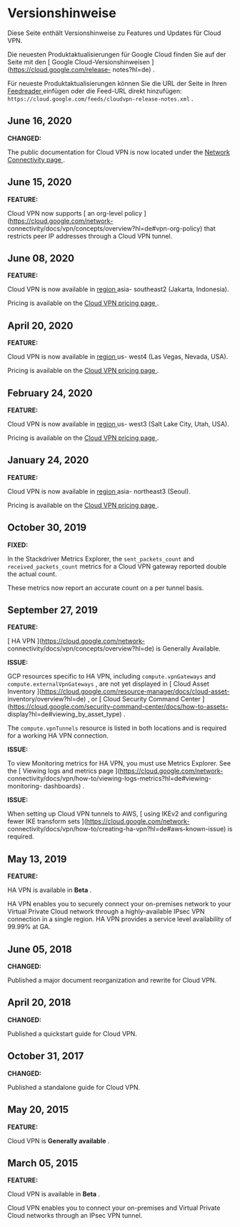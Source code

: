 #  Versionshinweise

Diese Seite enthält Versionshinweise zu Features und Updates für Cloud VPN.

Die neuesten Produktaktualisierungen für Google Cloud finden Sie auf der Seite
mit den [ Google Cloud-Versionshinweisen ](https://cloud.google.com/release-
notes?hl=de) .

Für neueste Produktaktualisierungen können Sie die URL der Seite in Ihren [
Feedreader ](https://wikipedia.org/wiki/Comparison_of_feed_aggregators)
einfügen oder die Feed-URL direkt hinzufügen: `
https://cloud.google.com/feeds/cloudvpn-release-notes.xml ` .

##  June 16, 2020

**CHANGED:**

The public documentation for Cloud VPN is now located under the [ Network
Connectivity page ](https://cloud.google.com/network-connectivity/docs/?hl=de)
.

##  June 15, 2020

**FEATURE:**

Cloud VPN now supports [ an org-level policy
](https://cloud.google.com/network-
connectivity/docs/vpn/concepts/overview?hl=de#vpn-org-policy) that restricts
peer IP addresses through a Cloud VPN tunnel.

##  June 08, 2020

**FEATURE:**

Cloud VPN is now available in [ region
](https://cloud.google.com/compute/docs/regions-zones/?hl=de#available) asia-
southeast2 (Jakarta, Indonesia).

Pricing is available on the [ Cloud VPN pricing page
](https://cloud.google.com/network-connectivity/vpn-pricing?hl=de) .

##  April 20, 2020

**FEATURE:**

Cloud VPN is now available in [ region
](https://cloud.google.com/compute/docs/regions-zones/?hl=de#available) us-
west4 (Las Vegas, Nevada, USA).

Pricing is available on the [ Cloud VPN pricing page
](https://cloud.google.com/network-connectivity/vpn-pricing?hl=de) .

##  February 24, 2020

**FEATURE:**

Cloud VPN is now available in [ region
](https://cloud.google.com/compute/docs/regions-zones/?hl=de#available) us-
west3 (Salt Lake City, Utah, USA).

Pricing is available on the [ Cloud VPN pricing page
](https://cloud.google.com/network-connectivity/vpn-pricing?hl=de) .

##  January 24, 2020

**FEATURE:**

Cloud VPN is now available in [ region
](https://cloud.google.com/compute/docs/regions-zones/?hl=de#available) asia-
northeast3 (Seoul).

Pricing is available on the [ Cloud VPN pricing page
](https://cloud.google.com/network-connectivity/vpn-pricing?hl=de) .

##  October 30, 2019

**FIXED:**

In the Stackdriver Metrics Explorer, the ` sent_packets_count ` and `
received_packets_count ` metrics for a Cloud VPN gateway reported double the
actual count.

These metrics now report an accurate count on a per tunnel basis.

##  September 27, 2019

**FEATURE:**

[ HA VPN ](https://cloud.google.com/network-
connectivity/docs/vpn/concepts/overview?hl=de) is Generally Available.

**ISSUE:**

GCP resources specific to HA VPN, including ` compute.vpnGateways ` and `
compute.externalVpnGateways ` , are not yet displayed in [ Cloud Asset
Inventory ](https://cloud.google.com/resource-manager/docs/cloud-asset-
inventory/overview?hl=de) , or [ Cloud Security Command Center
](https://cloud.google.com/security-command-center/docs/how-to-assets-
display?hl=de#viewing_by_asset_type) .

The ` compute.vpnTunnels ` resource is listed in both locations and is
required for a working HA VPN connection.

**ISSUE:**

To view Monitoring metrics for HA VPN, you must use Metrics Explorer. See the
[ Viewing logs and metrics page ](https://cloud.google.com/network-
connectivity/docs/vpn/how-to/viewing-logs-metrics?hl=de#viewing-monitoring-
dashboards) .

**ISSUE:**

When setting up Cloud VPN tunnels to AWS, [ using IKEv2 and configuring fewer
IKE transform sets ](https://cloud.google.com/network-
connectivity/docs/vpn/how-to/creating-ha-vpn?hl=de#aws-known-issue) is
required.

##  May 13, 2019

**FEATURE:**

HA VPN is available in **Beta** .

HA VPN enables you to securely connect your on-premises network to your
Virtual Private Cloud network through a highly-available IPsec VPN connection
in a single region. HA VPN provides a service level availability of 99.99% at
GA.

##  June 05, 2018

**CHANGED:**

Published a major document reorganization and rewrite for Cloud VPN.

##  April 20, 2018

**CHANGED:**

Published a quickstart guide for Cloud VPN.

##  October 31, 2017

**CHANGED:**

Published a standalone guide for Cloud VPN.

##  May 20, 2015

**FEATURE:**

Cloud VPN is **Generally available** .

##  March 05, 2015

**FEATURE:**

Cloud VPN is available in **Beta** .

Cloud VPN enables you to connect your on-premises and Virtual Private Cloud
networks through an IPsec VPN tunnel.

